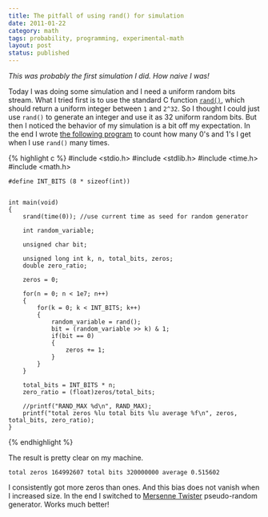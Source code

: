 ```yaml
---
title: The pitfall of using rand() for simulation
date: 2011-01-22
category: math
tags: probability, programming, experimental-math
layout: post
status: published
---
```


*This was probably the first simulation I did. How naive I was!*

<!-- END_SUMMARY -->

Today I was doing some simulation and I need a uniform random bits stream.
What I tried first is to use the standard C function [`rand()`](http://en.cppreference.com/w/c/numeric/random/rand), which should return a uniform integer
between `1` and `2^32`. So I thought I could just use `rand()` to generate an integer and use it as
32 uniform random bits. But then I noticed the behavior of my simulation is a bit off my
expectation. In the end I wrote [the following program](../code/naive-bit-stream.c) to count how many 0's and 1's I get when I
use `rand()` many times.


{% highlight c %}
    #include <stdio.h>
    #include <stdlib.h>
    #include <time.h>
    #include <math.h>
    
    #define INT_BITS (8 * sizeof(int))


    int main(void)
    {
        srand(time(0)); //use current time as seed for random generator

        int random_variable;

        unsigned char bit;

        unsigned long int k, n, total_bits, zeros;
        double zero_ratio;

        zeros = 0;

        for(n = 0; n < 1e7; n++)
        {
            for(k = 0; k < INT_BITS; k++)
            {
                random_variable = rand();
                bit = (random_variable >> k) & 1;
                if(bit == 0)
                {
                    zeros += 1;
                }
            }
        }

        total_bits = INT_BITS * n;
        zero_ratio = (float)zeros/total_bits;

        //printf("RAND_MAX %d\n", RAND_MAX);
        printf("total zeros %lu total bits %lu average %f\n", zeros, total_bits, zero_ratio);
    }
{% endhighlight %}

The result is pretty clear on my machine.

    total zeros 164992607 total bits 320000000 average 0.515602

I consistently got more zeros than ones. And this bias does not vanish when I increased size.
In the end I switched to [Mersenne
Twister](http://www.math.sci.hiroshima-u.ac.jp/~m-mat/MT/emt.html) pseudo-random generator.
Works much better!
